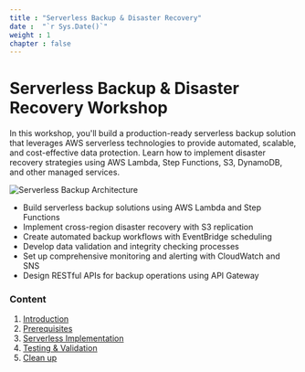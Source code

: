 ```yaml
---
title : "Serverless Backup & Disaster Recovery"
date :  "`r Sys.Date()`" 
weight : 1 
chapter : false
---
```

# Serverless Backup & Disaster Recovery Workshop

In this workshop, you'll build a production-ready serverless backup solution that leverages AWS serverless technologies to provide automated, scalable, and cost-effective data protection. Learn how to implement disaster recovery strategies using AWS Lambda, Step Functions, S3, DynamoDB, and other managed services.

![Serverless Backup Architecture](/FCJ-Workshop/images/backup-architecture.jpg) 

- Build serverless backup solutions using AWS Lambda and Step Functions
- Implement cross-region disaster recovery with S3 replication
- Create automated backup workflows with EventBridge scheduling
- Develop data validation and integrity checking processes
- Set up comprehensive monitoring and alerting with CloudWatch and SNS
- Design RESTful APIs for backup operations using API Gateway

### Content
 1. [Introduction](1-introduce/)
 2. [Prerequisites](2-prerequiste/)
 3. [Serverless Implementation](3-svlessimp/)
 4. [Testing & Validation](4-testing/)
 5. [Clean up](5-cleanup/)
